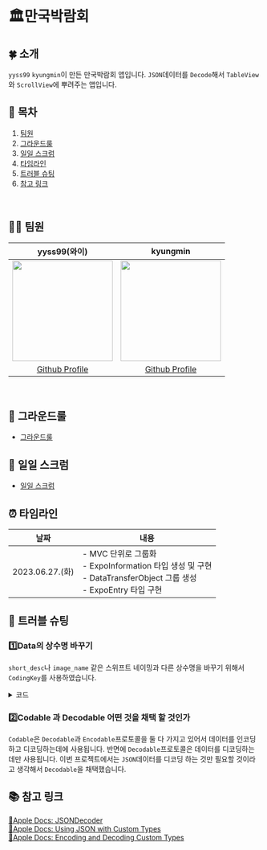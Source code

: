 # 🏛️만국박람회
## 🍀 소개 
`yyss99` `kyungmin`이 만든 만국박람회 앱입니다.
`JSON`데이터를 `Decode`해서 `TableView` 와 `ScrollView`에 뿌려주는 앱입니다.

## 📖 목차
1. [팀원](#-팀원)
2. [그라운드룰](#-그라운드룰)
3. [일일 스크럼](#-일일-스크럼)
4. [타임라인](#-타임라인)
5. [트러블 슈팅](#-트러블-슈팅)
6. [참고 링크](#-참고-링크)

<br>

## 👨‍💻 팀원
| yyss99(와이) | kyungmin |
| :------: | :------: |
|<Img src= "https://hackmd.io/_uploads/Byuz8kh_3.png" width="200"> |<Img src="https://cdn.discordapp.com/attachments/1100965172086046891/1108927085713563708/admin.jpeg" width="200"> |
|[Github Profile](https://github.com/yy-ss99) |[Github Profile](https://github.com/YaRkyungmin)|

<br>
    
## 📝 그라운드룰
- [그라운드룰](https://github.com/yy-ss99/ios-exposition-universelle/wiki/🤙Ground-Rules)
## 📝 일일 스크럼
- [일일 스크럼](https://github.com/yy-ss99/ios-exposition-universelle/wiki/🌻일일-스크럼)


## ⏰ 타임라인
|날짜|내용|
|:--:|--|
|2023.06.27.(화)| - MVC 단위로 그룹화 <br> - ExpoInformation 타입 생성 및 구현 <br> - DataTransferObject 그룹 생성 <br> - ExpoEntry 타입 구현|


 
## 🧨 트러블 슈팅

### 1️⃣Data의 상수명 바꾸기
`short_desc`나 `image_name` 같은 스위프트 네이밍과 다른 상수명을 바꾸기 위해서 `CodingKey`를 사용하였습니다.

<details> 
<summary>코드</summary>
    
``` swift
struct ExpoEntry: Decodable {
    let name: String
    let imageName: String
    let shortDescription: String
    let description: String
    
    private enum CodingKeys: String, CodingKey {
        case name
        case imageName = "image_name"
        case shortDescription = "short_desc"
        case description = "desc"
    }
}
```
</details>

### 2️⃣Codable 과 Decodable 어떤 것을 채택 할 것인가

`Codable`은 `Decodable`과 `Encodable`프로토콜을 둘 다 가지고 있어서 데이터를 인코딩하고 디코딩하는데에 사용됩니다. 반면에 `Decodable`프로토콜은 데이터를 디코딩하는데만 사용됩니다. 이번 프로젝트에서는 `JSON`데이터를 디코딩 하는 것만 필요할 것이라고 생각해서 `Decodable`을 채택했습니다.

## 📚 참고 링크
[🍎Apple Docs: JSONDecoder](https://developer.apple.com/documentation/foundation/jsondecoder)
<br>
[🍎Apple Docs: Using JSON with Custom Types](https://developer.apple.com/documentation/foundation/archives_and_serialization/using_json_with_custom_types)
<br>
[🍎Apple Docs: Encoding and Decoding Custom Types](https://developer.apple.com/documentation/foundation/archives_and_serialization/encoding_and_decoding_custom_types)
